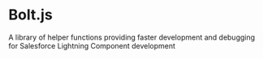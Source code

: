 # Bolt.js
A library of helper functions providing faster development and debugging for Salesforce Lightning Component development
